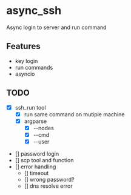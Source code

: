# async_ssh
Async login to server and run command

## Features
- key login
- run commands
- asyncio

## TODO
- [x] ssh_run tool
    - [x] run same command on mutiple machine
    - [x] argparse
        - [x] --nodes
        - [x] --cmd
        - [x] --user
- [] password login
- [] scp tool and function
- [] error handling
    - [] timeout
    - [] wrong password?
    - [] dns resolve error

